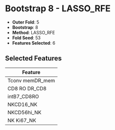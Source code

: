 # Bootstrap 8 - LASSO_RFE

- **Outer Fold**: 5
- **Bootstrap**: 8
- **Method**: LASSO_RFE
- **Fold Seed**: 53
- **Features Selected**: 6

## Selected Features

| Feature |
|---------|
| Tconv memDR_mem |
| CD8 RO DR_CD8 |
| intB7_CD8RO |
| NKCD16_NK |
| NKCD56hi_NK |
| NK Ki67_NK |
